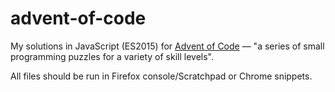 # advent-of-code
My solutions in JavaScript (ES2015) for [Advent of Code](http://adventofcode.com/) — "a series of small programming puzzles for a variety of skill levels".

All files should be run in Firefox console/Scratchpad or Chrome snippets.
